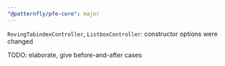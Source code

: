 ```yaml
---
"@patternfly/pfe-core": major
---
```

`RovingTabindexController`, `ListboxController`: constructor options were changed

TODO: elaborate, give before-and-after cases
